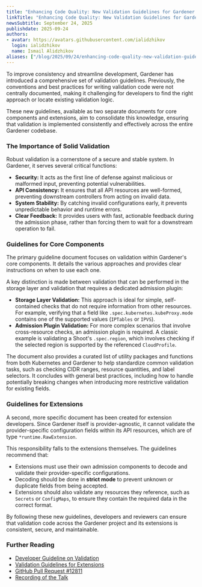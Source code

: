 ```yaml
---
title: "Enhancing Code Quality: New Validation Guidelines for Gardener Developers"
linkTitle: "Enhancing Code Quality: New Validation Guidelines for Gardener Developers"
newsSubtitle: September 24, 2025
publishdate: 2025-09-24
authors:
- avatar: https://avatars.githubusercontent.com/ialidzhikov
  login: ialidzhikov
  name: Ismail Alidzhikov
aliases: ["/blog/2025/09/24/enhancing-code-quality-new-validation-guidelines-for-gardener-developers"]
---
```


To improve consistency and streamline development, Gardener has introduced a comprehensive set of validation guidelines. Previously, the conventions and best practices for writing validation code were not centrally documented, making it challenging for developers to find the right approach or locate existing validation logic.

These new guidelines, available as two separate documents for core components and extensions, aim to consolidate this knowledge, ensuring that validation is implemented consistently and effectively across the entire Gardener codebase.

### The Importance of Solid Validation

Robust validation is a cornerstone of a secure and stable system. In Gardener, it serves several critical functions:
*   **Security:** It acts as the first line of defense against malicious or malformed input, preventing potential vulnerabilities.
*   **API Consistency:** It ensures that all API resources are well-formed, preventing downstream controllers from acting on invalid data.
*   **System Stability:** By catching invalid configurations early, it prevents unpredictable behavior and runtime errors.
*   **Clear Feedback:** It provides users with fast, actionable feedback during the admission phase, rather than forcing them to wait for a downstream operation to fail.

### Guidelines for Core Components

The primary guideline document focuses on validation within Gardener's core components. It details the various approaches and provides clear instructions on when to use each one.

A key distinction is made between validation that can be performed in the storage layer and validation that requires a dedicated admission plugin:
*   **Storage Layer Validation:** This approach is ideal for simple, self-contained checks that do not require information from other resources. For example, verifying that a field like `.spec.kubernetes.kubeProxy.mode` contains one of the supported values (`IPTables` or `IPVS`).
*   **Admission Plugin Validation:** For more complex scenarios that involve cross-resource checks, an admission plugin is required. A classic example is validating a Shoot's `.spec.region`, which involves checking if the selected region is supported by the referenced `CloudProfile`.

The document also provides a curated list of utility packages and functions from both Kubernetes and Gardener to help standardize common validation tasks, such as checking CIDR ranges, resource quantities, and label selectors. It concludes with general best practices, including how to handle potentially breaking changes when introducing more restrictive validation for existing fields.

### Guidelines for Extensions

A second, more specific document has been created for extension developers. Since Gardener itself is provider-agnostic, it cannot validate the provider-specific configuration fields within its API resources, which are of type `*runtime.RawExtension`.

This responsibility falls to the extensions themselves. The guidelines recommend that:
*   Extensions must use their own admission components to decode and validate their provider-specific configurations.
*   Decoding should be done in **strict mode** to prevent unknown or duplicate fields from being accepted.
*   Extensions should also validate any resources they reference, such as `Secrets` or `ConfigMaps`, to ensure they contain the required data in the correct format.

By following these new guidelines, developers and reviewers can ensure that validation code across the Gardener project and its extensions is consistent, secure, and maintainable.

### Further Reading
*   [Developer Guideline on Validation](https://github.com/gardener/gardener/blob/master/docs/development/validation-guidelines.md)
*   [Validation Guidelines for Extensions](https://github.com/gardener/gardener/blob/master/docs/extensions/validation-guidelines-for-extensions.md)
*   [GitHub Pull Request #12811](https://github.com/gardener/gardener/pull/12811)
*   [Recording of the Talk](https://youtu.be/sfByvNPAnz8?t=1815)